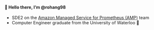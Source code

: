 #### 👋 Hello there, I’m @rohang98

- SDE2 on the [Amazon Managed Service for Prometheus (AMP)](https://aws.amazon.com/prometheus/) team 
- Computer Engineer graduate from the University of Waterloo 💛
